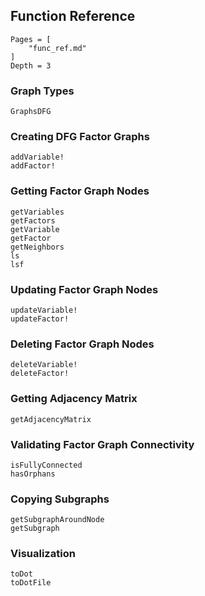 ## Function Reference

```@contents
Pages = [
    "func_ref.md"
]
Depth = 3
```

### Graph Types
```@docs
GraphsDFG
```

### Creating DFG Factor Graphs
```@docs
addVariable!
addFactor!
```

### Getting Factor Graph Nodes
```@docs
getVariables
getFactors
getVariable
getFactor
getNeighbors
ls
lsf
```

### Updating Factor Graph Nodes
```@docs
updateVariable!
updateFactor!
```

### Deleting Factor Graph Nodes
```@docs
deleteVariable!
deleteFactor!
```

### Getting Adjacency Matrix
```@docs
getAdjacencyMatrix
```

### Validating Factor Graph Connectivity
```@docs
isFullyConnected
hasOrphans
```

### Copying Subgraphs
```@docs
getSubgraphAroundNode
getSubgraph
```

### Visualization
```@docs
toDot
toDotFile
```
